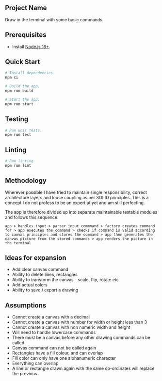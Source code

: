 ## Project Name
Draw in the terminal with some basic commands


## Prerequisites

- Install [Node.js 16+](https://nodejs.dev/).

## Quick Start

```sh
# Install dependencies.
npm ci

# Build the app.
npm run build

# Start the app.
npm run start
```

## Testing

```sh
# Run unit tests.
npm run test
```

## Linting
```sh
# Run linting
npm run lint
```

## Methodology

Wherever possible I have tried to maintain single responsibility, correct architecture layers and loose coupling as per SOLID principles. This is a concept I do not profess to be an expert at yet and am still perfecting.

The app is therefore divided up into separate maintainable testable modules and follows this sequence:

`app > handles input > parser input commmand > factory creates command for > app executes the command > checks if command is valid according to canvas principles and stores the command > app then generates the canvas picture from the stored commands > app renders the picture in the terminal`

## Ideas for expansion

* Add clear canvas command
* Ability to delete lines, rectangles
* Ability to transform the canvas - scale, flip, rotate etc
* Add actual colors
* Ability to save / export a drawing

## Assumptions

* Cannot create a canvas with a decimal
* Cannot create a canvas with number for width or height less than 3
* Cannot create a canvas with non numeric width and height
* Will need to handle lowercase commands
* There must be a canvas before any other drawing commands can be called
* Canvas command can not be called again
* Rectangles have a fill colour, and can overlap
* Fill color can only have one alphanumeric character
* Everything can overlap
* A line or rectangle drawn again with the same co-ordinates will replace the previous
